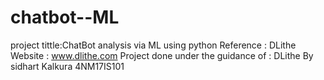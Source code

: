 # chatbot--ML
project tittle:ChatBot analysis via ML using python
Reference : DLithe
Website : www.dlithe.com Project done under the guidance of : DLithe
By sidhart Kalkura 4NM17IS101
